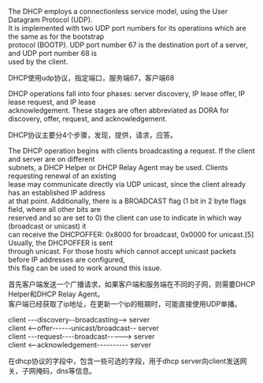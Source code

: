 The DHCP employs a connectionless service model, using the User Datagram Protocol (UDP).   
It is implemented with two UDP port numbers for its operations which are the same as for the bootstrap   
protocol (BOOTP). UDP port number 67 is the destination port of a server, and UDP port number 68 is   
used by the client.  
  
DHCP使用udp协议，指定端口，服务端67，客户端68  
  
DHCP operations fall into four phases: server discovery, IP lease offer, IP lease request, and IP lease   
acknowledgement. These stages are often abbreviated as DORA for discovery, offer, request, and acknowledgement.  
  
DHCP协议主要分4个步骤，发现，提供，请求，应答。  
  
The DHCP operation begins with clients broadcasting a request. If the client and server are on different   
subnets, a DHCP Helper or DHCP Relay Agent may be used. Clients requesting renewal of an existing   
lease may communicate directly via UDP unicast, since the client already has an established IP address   
at that point. Additionally, there is a BROADCAST flag (1 bit in 2 byte flags field, where all other bits are  
reserved and so are set to 0) the client can use to indicate in which way (broadcast or unicast) it   
can receive the DHCPOFFER: 0x8000 for broadcast, 0x0000 for unicast.[5] Usually, the DHCPOFFER is sent   
through unicast. For those hosts which cannot accept unicast packets before IP addresses are configured,   
this flag can be used to work around this issue.  
  
首先客户端发送一个广播请求，如果客户端和服务端在不同的子网，则需要DHCP Helper和DHCP Relay Agent。  
客户端已经获取了ip地址，在更新一个ip的租期时，可能直接使用UDP单播。  
  
client   ---discovery--broadcasting-->      server   
client   <--offer------unicast/broadcast--  server  
client   ---request----broadcast----->      server  
client   <--acknowledgement----------       server  

在dhcp协议的字段中，包含一些可选的字段，用于dhcp server向client发送网关，子网掩码，dns等信息。  
